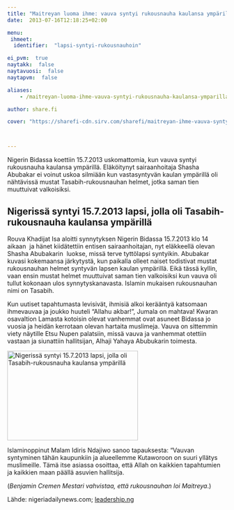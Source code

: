 ```yaml
---
title: "Maitreyan luoma ihme: vauva syntyi rukousnauha kaulansa ympärillä"
date:  2013-07-16T12:18:25+02:00

menu:
 ihmeet:
  identifier:  "lapsi-syntyi-rukousnauhoin"

ei_pvm:  true
naytakk:  false
naytavuosi:  false
naytapvm:  false

aliases:
    - /maitreyan-luoma-ihme-vauva-syntyi-rukousnauha-kaulansa-ymparilla/

author: share.fi

cover: "https://sharefi-cdn.sirv.com/sharefi/maitreyan-ihme-vauva-syntyi-rukousnauha-kaulansa-ymparilla-300x206.jpg?cx=50&cy=0&cw=100&ch=120"



---
```

<p class="alustus">Nigerin Bidassa koettiin 15.7.2013 uskomattomia, kun vauva syntyi rukousnauha kaulansa ympärillä. Eläköitynyt sairaanhoitaja Shasha Abubakar ei voinut uskoa silmiään kun vastasyntyvän kaulan ympärillä oli nähtävissä mustat Tasabih-rukousnauhan helmet, jotka saman tien muuttuivat valkoisiksi.</p>

<h2>Nigerissä syntyi 15.7.2013 lapsi, jolla oli Tasabih-rukousnauha kaulansa ympärillä</h2>

<p>Rouva&nbsp;Khadijat Isa aloitti synnytyksen Nigerin Bidassa 15.7.2013 klo 14 aikaan &nbsp;ja hänet kiidätettiin entisen sairaanhoitajan, nyt eläkkeellä olevan Shasha&nbsp;Abubakarin &nbsp;luokse, missä terve tyttölapsi syntyikin. Abubakar kuvasi kokemaansa järkytystä, kun paikalla olleet naiset todistivat mustat rukousnauhan helmet syntyvän lapsen kaulan ympärillä. Eikä tässä kyllin, vaan ensin mustat helmet muuttuivat saman tien valkoisiksi kun vauva oli tullut kokonaan ulos synnytyskanavasta. Islamin mukaisen rukousnauhan nimi on Tasabih.</p>
<p>Kun uutiset tapahtumasta levisivät, ihmisiä alkoi kerääntyä katsomaan ihmevauvaa ja joukko huuteli&nbsp;“Allahu akbar!”, Jumala on mahtava! Kwaran osavaltion Lamasta kotoisin olevat vanhemmat ovat asuneet Bidassa jo vuosia ja heidän kerrotaan olevan hartaita muslimeja. Vauva on sittemmin viety näytille Etsu Nupen palatsiin, missä vauva ja vanhemmat otettiin vastaan ja siunattiin hallitsijan,&nbsp;Alhaji Yahaya Abubukarin toimesta.</p>
<p class="alignright"><img src="https://sharefi-cdn.sirv.com/sharefi/maitreyan-ihme-vauva-syntyi-rukousnauha-kaulansa-ymparilla-300x206.jpg" width="300" height="206" alt="Nigerissä syntyi 15.7.2013 lapsi, jolla oli Tasabih-rukousnauha kaulansa ympärillä" /></p>
<p>Islaminoppinut Malam Idiris Ndajiwo sanoo tapauksesta: “Vauvan syntyminen tähän kaupunkiin ja alueellemme Kutaworoon on suuri yllätys muslimeille. Tämä itse asiassa osoittaa, että Allah on kaikkien tapahtumien ja kaikkien maan päällä asuvien hallitsija.</p>
<p>(<em>Benjamin Cremen Mestari vahvistaa, että rukousnauhan loi Maitreya</em>.)</p>
<p>Lähde: nigeriadailynews.com; <a href="http://leadership.ng/news/150713/baby-girl-born-prayer-beads-bida" target="_blank" class="external" rel="nofollow">leadership.ng</a>